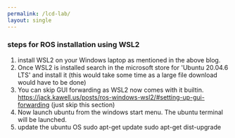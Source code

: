 ```yaml
---
permalink: /lcd-lab/
layout: single
---
```


### steps for ROS installation using WSL2
1. install WSL2 on your Windows laptop as mentioned in the above blog. 
2. Once WSL2 is installed search in the microsoft store for 'Ubuntu 20.04.6 LTS' and install it (this would take some time as a large file download would have to be done)
3. You can skip GUI forwarding as WSL2 now comes with it builtin. https://jack.kawell.us/posts/ros-windows-wsl2/#setting-up-gui-forwarding (just skip this section)
4. Now launch ubuntu from the windows start menu. The ubuntu terminal will be launched.
5. update the ubuntu OS
sudo apt-get update
sudo apt-get dist-upgrade
